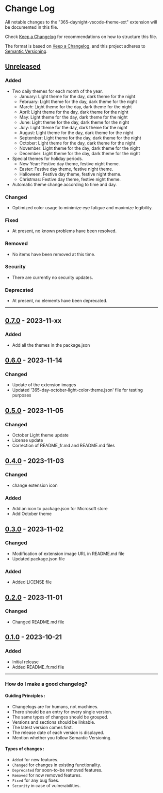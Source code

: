 # Change Log

All notable changes to the "365-daynight-vscode-theme-ext" extension will be documented in this file.

Check [Keep a Changelog](http://keepachangelog.com/) for recommendations on how to structure this file.

The format is based on [Keep a Changelog](http://keepachangelog.com/), and this project adheres to [Semantic Versioning](https://semver.org/spec/v2.0.0.html).

## [Unreleased]

### Added
- Two daily themes for each month of the year.
  - January: Light theme for the day, dark theme for the night
  - February: Light theme for the day, dark theme for the night
  - March: Light theme for the day, dark theme for the night
  - April: Light theme for the day, dark theme for the night
  - May: Light theme for the day, dark theme for the night
  - June: Light theme for the day, dark theme for the night
  - July: Light theme for the day, dark theme for the night
  - August: Light theme for the day, dark theme for the night
  - September: Light theme for the day, dark theme for the night
  - October: Light theme for the day, dark theme for the night
  - November: Light theme for the day, dark theme for the night
  - December: Light theme for the day, dark theme for the night
- Special themes for holiday periods.
   - New Year: Festive day theme, festive night theme.
   - Easter: Festive day theme, festive night theme.
   - Halloween: Festive day theme, festive night theme.
   - Christmas: Festive day theme, festive night theme.
- Automatic theme change according to time and day.

### Changed
- Optimized color usage to minimize eye fatigue and maximize legibility.

### Fixed
- At present, no known problems have been resolved.

### Removed
- No items have been removed at this time.

### Security 
- There are currently no security updates.

### Deprecated
- At present, no elements have been deprecated.

---

## [0.7.0] - 2023-11-xx
### Added
- Add all the themes in the package.json

## [0.6.0] - 2023-11-14
### Changed
- Update of the extension images
- Updated '365-day-october-light-color-theme.json' file for testing purposes

## [0.5.0] - 2023-11-05
### Changed
- October Light theme update
- License update
- Correction of README_fr.md and README.md files

## [0.4.0] - 2023-11-03
### Changed
- change extension icon
### Added
- Add an icon to package.json for Microsoft store
- Add October theme

## [0.3.0] - 2023-11-02
### Changed
- Modification of extension image URL in README.md file
- Updated package.json file 
### Added
- Added LICENSE file

## [0.2.0] - 2023-11-01
### Changed
- Changed README.md file

## [0.1.0] - 2023-10-21
### Added
- Initial release
- Added README_fr.md file

[unreleased]: https://github.com/mickaellherminez/365-daynight-vscode-theme-ext/compare/0.1.0...HAED
[0.7.0]: https://github.com/mickaellherminez/365-daynight-vscode-theme-ext/compare/0.6.0...0.7.0
[0.6.0]: https://github.com/mickaellherminez/365-daynight-vscode-theme-ext/compare/0.5.0...0.6.0
[0.5.0]: https://github.com/mickaellherminez/365-daynight-vscode-theme-ext/compare/0.0.4...0.5.0
[0.4.0]: https://github.com/mickaellherminez/365-daynight-vscode-theme-ext/compare/0.3.0...0.0.4
[0.3.0]: https://github.com/mickaellherminez/365-daynight-vscode-theme-ext/compare/0.2.0...0.3.0
[0.2.0]: https://github.com/mickaellherminez/365-daynight-vscode-theme-ext/compare/0.1.0...0.2.0
[0.1.0]: https://github.com/mickaellherminez/365-daynight-vscode-theme-ext/releases/tag/0.1.0

---

### How do I make a good changelog?
#### Guiding Principles :
- Changelogs are for humans, not machines.
- There should be an entry for every single version.
- The same types of changes should be grouped.
- Versions and sections should be linkable.
- The latest version comes first.
- The release date of each version is displayed.
- Mention whether you follow Semantic Versioning.
#### Types of changes :
- `Added` for new features.
- `Changed` for changes in existing functionality.
- `Deprecated` for soon-to-be removed features.
- `Removed` for now removed features.
- `Fixed` for any bug fixes.
- `Security` in case of vulnerabilities.